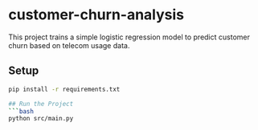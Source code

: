 # customer-churn-analysis
This project trains a simple logistic regression model to predict customer churn based on telecom usage data.

## Setup

```bash
pip install -r requirements.txt

## Run the Project
```bash
python src/main.py
